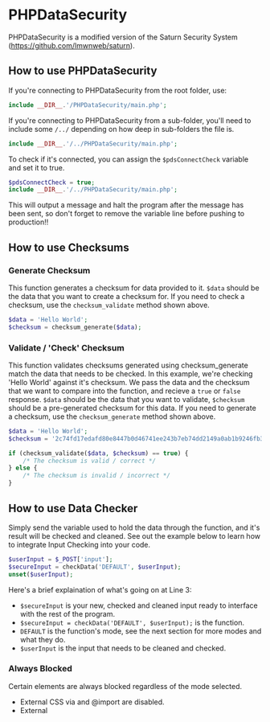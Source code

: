 # PHPDataSecurity
PHPDataSecurity is a modified version of the Saturn Security System (https://github.com/lmwnweb/saturn).

## How to use PHPDataSecurity
If you're connecting to PHPDataSecurity from the root folder, use:
```php
include __DIR__.'/PHPDataSecurity/main.php';
```
If you're connecting to PHPDataSecurity from a sub-folder, you'll need to include some `/../` depending on how deep in sub-folders the file is.
```php
include __DIR__.'/../PHPDataSecurity/main.php';
```
To check if it's connected, you can assign the `$pdsConnectCheck` variable and set it to true.
```php
$pdsConnectCheck = true;
include __DIR__.'/../PHPDataSecurity/main.php';
```
This will output a message and halt the program after the message has been sent, so don't forget to remove the variable line before pushing to production!!

## How to use Checksums

### Generate Checksum

This function generates a checksum for data provided to it. `$data` should be the data that you want to create a checksum for. If you need to check a checksum, use the `checksum_validate` method shown above.

```php
$data = 'Hello World';
$checksum = checksum_generate($data);
```

### Validate / 'Check' Checksum

This function validates checksums generated using checksum_generate match the data that needs to be checked. In this example, we're checking 'Hello World' against it's checksum. We pass the data and the checksum that we want to compare into the function, and recieve a `true` or `false` response. 
`$data` should be the data that you want to validate, `$checksum` should be a pre-generated checksum for this data. If you need to generate a checksum, use the `checksum_generate` method shown above.

```php
$data = 'Hello World';
$checksum = '2c74fd17edafd80e8447b0d46741ee243b7eb74dd2149a0ab1b9246fb30382f27e853d8585719e0e67cbda0daa8f51671064615d645ae27acb15bfb1447f459b';

if (checksum_validate($data, $checksum) == true) {
    /* The checksum is valid / correct */
} else {
    /* The checksum is invalid / incorrect */
}
```

## How to use Data Checker

Simply send the variable used to hold the data through the function, and it's result will be checked and cleaned. See out the example below to learn how to integrate Input Checking into your code.
```php
$userInput = $_POST['input'];
$secureInput = checkData('DEFAULT', $userInput);
unset($userInput);
```
Here's a brief explaination of what's going on at Line 3:
- `$secureInput` is your new, checked and cleaned input ready to interface with the rest of the program.
- `$secureInput = checkData('DEFAULT', $userInput);` is the function.
- `DEFAULT` is the function's mode, see the next section for more modes and what they do.
- `$userInput` is the input that needs to be cleaned and checked.

### Always Blocked
Certain elements are always blocked regardless of the mode selected.
- External CSS via <link> and @import are disabled.
- External <script> tags are disabled.
- PHP and SQL Commands are disabled.
- Access to external CSS and JS is availiable in the Administration panel.

### Modes

**DEFAULT (Recommended)**
  
```php
$secureInput = checkData('DEFAULT', $userInput);
```
  
Allows No Code.
  
*Block All is the default mode. This blocks SQL Injection, Cross-site Scripting, HTML Code Injection, CSS Code Injection, JS Code Injection and PHP Code Injection. Rich Text Editors may run into issues using this mode. We highly recommend using this mode when sanitising plain text inputs such as logins, forms and more that do not require rich text editors or HTML content to pass through.*
  
  
**HTML**
  
```php
$secureInput = checkData('HTML', $userInput);
```
  
Allows HTML.
  
*Sometimes, inputs require HTML such as rich text editors. This mode allows HTML to pass through, but not JavaScript and CSS. JavaScript and CSS are both still disabled. Plain text editors (<textarea> <input> for names, emails, passwords, etc.) should use Block All unless they specificially require HTML content to pass through.*
  
  
**CSS**
  
```php
$secureInput = checkData('CSS', $userInput);
```
  
Allows HTML and CSS.
  
*As well as allowing HTML, this mode also enables CSS in the document.*

  
**TAGCSS**
  
```php
$secureInput = checkData('TAGCSS', $userInput);
```
  
Allows HTML and Tagged CSS.
  
*Allows HTML tags to contain tag-specific CSS (eg. <span style="color:blue;">) but disallow the use of <style> tags.*
  
**JS**
  
```php
$secureInput = checkData('JS', $userInput);
```
  
Allows HTML and JavaScript.
  
*As well as allowing HTML, this mode also enables inline JavaScript, external JavaScript is blocked.*

**ALL**
  
```php
$secureInput = checkData('ALL', $userInput);
```
  
Allows HTML, CSS, Tagged CSS and JavaScript.
  
*Allows all server-safe content to pass through. HTML, CSS and JavaScript content is allowed. External CSS, JavaScript and the tag is blocked.*
